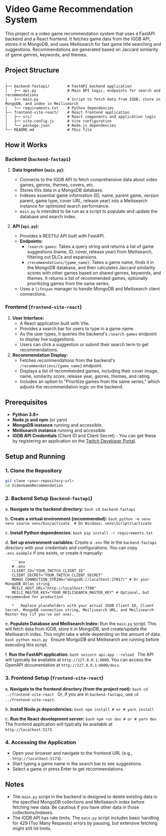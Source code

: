 # Video Game Recommendation System

This project is a video game recommendation system that uses a FastAPI backend and a React frontend. It fetches game data from the IGDB API, stores it in MongoDB, and uses Meilisearch for fast game title searching and suggestions. Recommendations are generated based on Jaccard similarity of game genres, keywords, and themes.

## Project Structure

```
.
├── backend-fastapi/        # FastAPI backend application
│   ├── api.py              # Main API logic, endpoints for search and recommendations
│   ├── main.py             # Script to fetch data from IGDB, store in MongoDB, and index in Meilisearch
│   └── requirements.txt    # Python dependencies
├── frontend-vite-react/    # React frontend application
│   ├── src/                # React components and application logic
│   ├── vite.config.js      # Vite configuration
│   └── package.json        # Node.js dependencies
└── README.md               # This file
```

## How it Works

### Backend (`backend-fastapi`)

1.  **Data Ingestion (`main.py`):**
    *   Connects to the IGDB API to fetch comprehensive data about video games, genres, themes, covers, etc.
    *   Stores this data in a MongoDB database.
    *   Indexes essential game information (ID, name, parent game, version parent, game type, cover URL, release year) into a Meilisearch instance for optimized search performance.
    *   `main.py` is intended to be run as a script to populate and update the database and search index.

2.  **API (`api.py`):**
    *   Provides a RESTful API built with FastAPI.
    *   **Endpoints:**
        *   `/search-games`: Takes a query string and returns a list of game suggestions (name, ID, cover, release year) from Meilisearch, filtering out DLCs and expansions.
        *   `/recommendations/{game_name}`: Takes a game name, finds it in the MongoDB database, and then calculates Jaccard similarity scores with other games based on shared genres, keywords, and themes. It returns a list of recommended games, optionally prioritizing games from the same series.
    *   Uses a `lifespan` manager to handle MongoDB and Meilisearch client connections.

### Frontend (`frontend-vite-react`)

1.  **User Interface:**
    *   A React application built with Vite.
    *   Provides a search bar for users to type in a game name.
    *   As the user types, it queries the backend's `/search-games` endpoint to display live suggestions.
    *   Users can click a suggestion or submit their search term to get recommendations.
2.  **Recommendation Display:**
    *   Fetches recommendations from the backend's `/recommendations/{game_name}` endpoint.
    *   Displays a list of recommended games, including their cover image, name, similarity score, release year, genres, themes, and rating.
    *   Includes an option to "Prioritize games from the same series," which adjusts the recommendation logic on the backend.

## Prerequisites

*   **Python 3.8+**
*   **Node.js and npm** (or yarn)
*   **MongoDB instance** running and accessible.
*   **Meilisearch instance** running and accessible.
*   **IGDB API Credentials** (Client ID and Client Secret) - You can get these by registering an application on the [Twitch Developer Portal](https://dev.twitch.tv/docs/igdb).

## Setup and Running

### 1. Clone the Repository

```bash
git clone <your-repository-url>
cd VideoGameRecommendation
```

### 2. Backend Setup (`backend-fastapi`)

   a.  **Navigate to the backend directory:**
       ```bash
       cd backend-fastapi
       ```

   b.  **Create a virtual environment (recommended):**
       ```bash
       python -m venv venv
       source venv/bin/activate  # On Windows: venv\Scripts\activate
       ```

   c.  **Install Python dependencies:**
       ```bash
       pip install -r requirements.txt
       ```

   d.  **Set up environment variables:**
       Create a `.env` file in the `backend-fastapi` directory with your credentials and configurations. You can copy `.env.example` if one exists, or create it manually:

       ```env
       # .env
       CLIENT_ID="YOUR_TWITCH_CLIENT_ID"
       CLIENT_SECRET="YOUR_TWITCH_CLIENT_SECRET"
       MONGO_CONNECTION_STRING="mongodb://localhost:27017/" # Or your MongoDB Atlas string
       MEILI_HOST_URL="http://localhost:7700"
       MEILI_MASTER_KEY="YOUR_MEILISEARCH_MASTER_KEY" # Optional, but recommended for production
       ```
       *   Replace placeholders with your actual IGDB Client ID, Client Secret, MongoDB connection string, Meilisearch URL, and Meilisearch Master Key (if you've set one).

   e.  **Populate Database and Meilisearch Index:**
       Run the `main.py` script. This will fetch data from IGDB, store it in MongoDB, and create/update the Meilisearch index. This might take a while depending on the amount of data.
       ```bash
       python main.py
       ```
       Ensure MongoDB and Meilisearch are running before executing this script.

   f.  **Run the FastAPI application:**
       ```bash
       uvicorn api:app --reload
       ```
       The API will typically be available at `http://127.0.0.1:8000`. You can access the OpenAPI documentation at `http://127.0.0.1:8000/docs`.

### 3. Frontend Setup (`frontend-vite-react`)

   a.  **Navigate to the frontend directory (from the project root):**
       ```bash
       cd ../frontend-vite-react
       ```
       Or, if you are in `backend-fastapi`, use `cd ../frontend-vite-react`.

   b.  **Install Node.js dependencies:**
       ```bash
       npm install
       # or
       # yarn install
       ```

   c.  **Run the React development server:**
       ```bash
       npm run dev
       # or
       # yarn dev
       ```
       The frontend application will typically be available at `http://localhost:5173`.

### 4. Accessing the Application

*   Open your browser and navigate to the frontend URL (e.g., `http://localhost:5173`).
*   Start typing a game name in the search bar to see suggestions.
*   Select a game or press Enter to get recommendations.

## Notes

*   The `main.py` script in the backend is designed to delete existing data in the specified MongoDB collections and Meilisearch index before fetching new data. Be cautious if you have other data in those collections/indexes.
*   The IGDB API has rate limits. The `main.py` script includes basic handling for 429 (Too Many Requests) errors by pausing, but extensive fetching might still hit limits.
